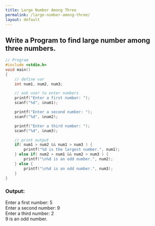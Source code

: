 ```yaml
---
title: Large Number Among Three
permalink: /large-number-among-three/
layout: default
---
```


## Write a Program to find large number among three numbers.

``` c
// Program
#include <stdio.h>
void main()
{
    // define var
    int num1, num2, num3;

    // ask user to enter numbers
    printf("Enter a first number: ");
    scanf("%d", &num1);

    printf("Enter a second number: ");
    scanf("%d", &num2);

    printf("Enter a third number: ");
    scanf("%d", &num3);

    // print output
    if( num1 > num2 && num1 > num3 ) {
        printf("%d is the largest number.", num1);
    } else if( num2 > num1 && num2 > num3 ) {
        printf("\n%d is an odd number.", num2);
    } else {
        printf("\n%d is an odd number.", num3);
    }
}
```
### Output: <br/>
Enter a first number: 5 <br/>
Enter a second number: 9 <br/>
Enter a third number: 2 <br/>
9 is an odd number.
